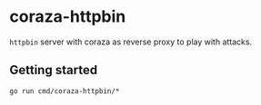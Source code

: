 # coraza-httpbin

`httpbin` server with coraza as reverse proxy to play with attacks.

## Getting started

```shell
go run cmd/coraza-httpbin/*
```
